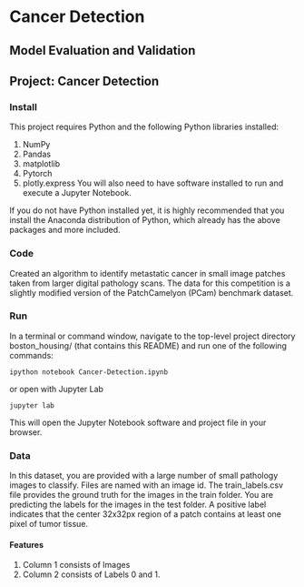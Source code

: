 # Cancer Detection
## Model Evaluation and Validation
## Project: Cancer Detection
### Install

This project requires Python and the following Python libraries installed:

1. NumPy
2. Pandas
3. matplotlib
4. Pytorch
5. plotly.express
You will also need to have software installed to run and execute a Jupyter Notebook.

If you do not have Python installed yet, it is highly recommended that you install the Anaconda distribution of Python, which already has the above packages and more included.

### Code

Created an algorithm to identify metastatic cancer in small image patches taken from larger digital pathology scans. The data for this competition is a slightly modified version of the PatchCamelyon (PCam) benchmark dataset.

### Run
In a terminal or command window, navigate to the top-level project directory boston_housing/ (that contains this README) and run one of the following commands:

```
ipython notebook Cancer-Detection.ipynb
```
or open with Jupyter Lab
```
jupyter lab
```

This will open the Jupyter Notebook software and project file in your browser.


### Data

In this dataset, you are provided with a large number of small pathology images to classify. Files are named with an image id. The train_labels.csv file provides the ground truth for the images in the train folder. You are predicting the labels for the images in the test folder. A positive label indicates that the center 32x32px region of a patch contains at least one pixel of tumor tissue. 

#### Features

1. Column 1 consists of Images
2. Column 2 consists of Labels 0 and 1.
